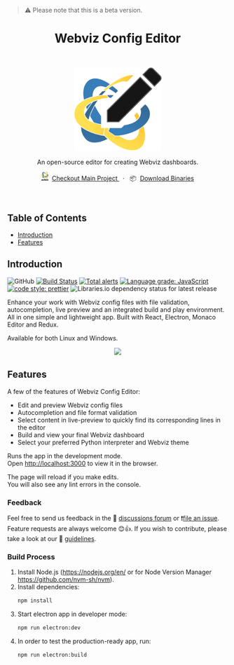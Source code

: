 > ⚠️ Please note that this is a beta version.

<h1 align="center"> Webviz Config Editor </h1> <br>

<p align="center">
  <a href="https://gitpoint.co/">
    <img alt="GitPoint" title="Webviz Config Editor" src="./public/icon.png" width="200">
  </a>
</p>

<p align="center">
  An open-source editor for creating Webviz dashboards.
</p>

<p align="center" style="margin-bottom: 64px;">
  <img alt="Webviz Logo" title="Webviz Logo" src="https://github.com/equinor/webviz-config/raw/master/webviz_config/_docs/static/webviz-logo.svg?sanitize=true" width="16">
  <a href="https://github.com/equinor/webviz-config-editor/releases" style="margin-left: 4px;">
    Checkout Main Project
  </a>
  <span style="margin: 8px;">&middot;</span>
  📦 
  <a href="https://github.com/equinor/webviz-config-editor/releases" style="margin-left: 4px">
    Download Binaries
  </a>
</p>

## Table of Contents

-   [Introduction](#introduction)
-   [Features](#features)

## Introduction

![GitHub](https://img.shields.io/github/license/equinor/webviz-config-editor)
[![Build Status](https://github.com/equinor/webviz-config-editor/workflows/wce-publish/badge.svg)](https://github.com/equinor/webviz-config-editor/actions?query=branch%3Amain)
[![Total alerts](https://img.shields.io/lgtm/alerts/g/equinor/webviz-config-editor.svg?logo=lgtm&logoWidth=18)](https://lgtm.com/projects/g/equinor/webviz-config-editor/alerts/)
[![Language grade: JavaScript](https://img.shields.io/lgtm/grade/javascript/g/equinor/webviz-config-editor.svg?logo=lgtm&logoWidth=18)](https://lgtm.com/projects/g/equinor/webviz-config-editor/context:javascript)
[![code style: prettier](https://img.shields.io/badge/code_style-prettier%20%28JavaScript%29-ff69b4.svg)](https://github.com/prettier/prettier)
![Libraries.io dependency status for latest release](https://img.shields.io/librariesio/release/equinor/webviz-config-editor)

Enhance your work with Webviz config files with file validation, autocompletion, live preview and an integrated build and play environment. All in one simple and lightweight app. Built with React, Electron, Monaco Editor and Redux.

Available for both Linux and Windows.

<p align="center">
  <img src="https://i.imgur.com/InSpbng.png" height="600">
</p>

## Features

A few of the features of Webviz Config Editor:

-   Edit and preview Webviz config files
-   Autocompletion and file format validation
-   Select content in live-preview to quickly find its corresponding lines in the editor
-   Build and view your final Webviz dashboard
-   Select your preferred Python interpreter and Webviz theme

Runs the app in the development mode.\
Open [http://localhost:3000](http://localhost:3000) to view it in the browser.

The page will reload if you make edits.\
You will also see any lint errors in the console.

### Feedback

Feel free to send us feedback in the 💬 [discussions forum](https://github.com/equinor/webviz-config-editor/discussions) or ❗[file an issue](https://github.com/equinor/webviz-config-editor/issues). Feature requests are always welcome 😊👍. If you wish to contribute, please take a look at our 📜 [guidelines](https://github.com/equinor/webviz-config-editor/blob/master/CONTRIBUTING.md).

### Build Process

1. Install Node.js (https://nodejs.org/en/ or for Node Version Manager https://github.com/nvm-sh/nvm).
2. Install dependencies:
    ```bash
    npm install
    ```
3. Start electron app in developer mode:
    ```bash
    npm run electron:dev
    ```
4. In order to test the production-ready app, run:
    ```bash
    npm run electron:build
    ```
